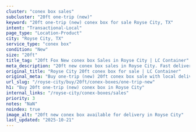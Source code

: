 ```yaml
---
cluster: "conex box sales"
subcluster: "20ft one-trip (new)"
keyword: "20ft one-trip (new) conex box for sale Royse City, TX"
intent: "Transactional-Local"
page_type: "Location-Product"
city: "Royse City, TX"
service_type: "conex box"
condition: "New"
size: "20ft"
title_tag: "20ft Fox New conex box Sales in Royse City | LC Container"
meta_description: "20ft new conex box sales in Royse City. Fast delivery, competitive pricing. Serving conex boxes area. Quote ID: S9M. Call (214) 524-4168 for your free quote today."
original_title: "Royse City 20ft conex box for sale | LC Container"
original_meta: "Buy one-trip (new) 20ft conex box sale with local delivery in Royse City, TX. LC Container — local Since 2003. Request a fast quote today."
url_slug: "/royse-city/buy/20ft/conex-boxes/one-trip-new"
h1: "Buy 20ft one-trip (new) conex box in Royse City"
internal_links: "/royse-city/conex-boxes/sales"
priority: 3
notes: "NaN"
noindex: true
image_alt: "20ft new conex box available for delivery in Royse City"
last_updated: "2025-10-21"
---
```


<!-- TODO: Add unique city/inventory copy, images, and internal links here. -->

